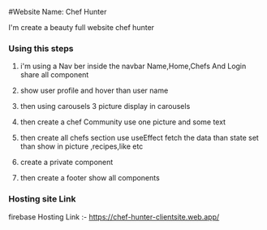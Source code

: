 #Website Name: Chef Hunter

I'm create a beauty full website chef hunter

### Using this steps

1. i'm using a Nav ber inside the navbar Name,Home,Chefs And Login share all component

2. show user profile and hover than user name

3. then using carousels 3 picture display in carousels

4. then create a chef Community use one picture and some text

5. then create all chefs section use useEffect fetch the data than state set than show in picture ,recipes,like etc

6. create a private component

7. then create a footer show all components

### Hosting site Link

firebase Hosting Link :- https://chef-hunter-clientsite.web.app/
